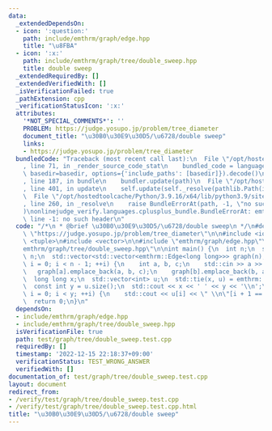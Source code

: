 ```yaml
---
data:
  _extendedDependsOn:
  - icon: ':question:'
    path: include/emthrm/graph/edge.hpp
    title: "\u8FBA"
  - icon: ':x:'
    path: include/emthrm/graph/tree/double_sweep.hpp
    title: double sweep
  _extendedRequiredBy: []
  _extendedVerifiedWith: []
  _isVerificationFailed: true
  _pathExtension: cpp
  _verificationStatusIcon: ':x:'
  attributes:
    '*NOT_SPECIAL_COMMENTS*': ''
    PROBLEM: https://judge.yosupo.jp/problem/tree_diameter
    document_title: "\u30B0\u30E9\u30D5/\u6728/double sweep"
    links:
    - https://judge.yosupo.jp/problem/tree_diameter
  bundledCode: "Traceback (most recent call last):\n  File \"/opt/hostedtoolcache/Python/3.9.16/x64/lib/python3.9/site-packages/onlinejudge_verify/documentation/build.py\"\
    , line 71, in _render_source_code_stat\n    bundled_code = language.bundle(stat.path,\
    \ basedir=basedir, options={'include_paths': [basedir]}).decode()\n  File \"/opt/hostedtoolcache/Python/3.9.16/x64/lib/python3.9/site-packages/onlinejudge_verify/languages/cplusplus.py\"\
    , line 187, in bundle\n    bundler.update(path)\n  File \"/opt/hostedtoolcache/Python/3.9.16/x64/lib/python3.9/site-packages/onlinejudge_verify/languages/cplusplus_bundle.py\"\
    , line 401, in update\n    self.update(self._resolve(pathlib.Path(included), included_from=path))\n\
    \  File \"/opt/hostedtoolcache/Python/3.9.16/x64/lib/python3.9/site-packages/onlinejudge_verify/languages/cplusplus_bundle.py\"\
    , line 260, in _resolve\n    raise BundleErrorAt(path, -1, \"no such header\"\
    )\nonlinejudge_verify.languages.cplusplus_bundle.BundleErrorAt: emthrm/graph/edge.hpp:\
    \ line -1: no such header\n"
  code: "/*\n * @brief \u30B0\u30E9\u30D5/\u6728/double sweep\n */\n#define PROBLEM\
    \ \"https://judge.yosupo.jp/problem/tree_diameter\"\n\n#include <iostream>\n#include\
    \ <tuple>\n#include <vector>\n\n#include \"emthrm/graph/edge.hpp\"\n#include \"\
    emthrm/graph/tree/double_sweep.hpp\"\n\nint main() {\n  int n;\n  std::cin >>\
    \ n;\n  std::vector<std::vector<emthrm::Edge<long long>>> graph(n);\n  for (int\
    \ i = 0; i < n - 1; ++i) {\n    int a, b, c;\n    std::cin >> a >> b >> c;\n \
    \   graph[a].emplace_back(a, b, c);\n    graph[b].emplace_back(b, a, c);\n  }\n\
    \  long long x;\n  std::vector<int> u;\n  std::tie(x, u) = emthrm::double_sweep(graph);\n\
    \  const int y = u.size();\n  std::cout << x << ' ' << y << '\\n';\n  for (int\
    \ i = 0; i < y; ++i) {\n    std::cout << u[i] << \" \\n\"[i + 1 == y];\n  }\n\
    \  return 0;\n}\n"
  dependsOn:
  - include/emthrm/graph/edge.hpp
  - include/emthrm/graph/tree/double_sweep.hpp
  isVerificationFile: true
  path: test/graph/tree/double_sweep.test.cpp
  requiredBy: []
  timestamp: '2022-12-15 22:18:37+09:00'
  verificationStatus: TEST_WRONG_ANSWER
  verifiedWith: []
documentation_of: test/graph/tree/double_sweep.test.cpp
layout: document
redirect_from:
- /verify/test/graph/tree/double_sweep.test.cpp
- /verify/test/graph/tree/double_sweep.test.cpp.html
title: "\u30B0\u30E9\u30D5/\u6728/double sweep"
---
```

